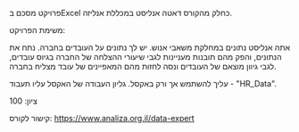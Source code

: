 פרויקט מסכם בExcel כחלק מהקורס דאטה אנליסט במכללת אנליזה.

משימת הפרויקט:

אתה אנליסט נתונים במחלקת משאבי אנוש.
יש לך נתונים על העובדים בחברה. נתח את הנתונים, והפק מהם תובנות מעניינות לגבי שיעורי ההצלחה של החברה בגיוס עובדים, לגבי גיוון מוצאם של העובדים ונסה לחזות מהם המאפיינים של עובד מצליח בחברה.

עליך להשתמש אך ורק באקסל. גליון העבודה של האקסל עליו תעבוד - "HR_Data".			

ציון: 100

קישור לקורס: https://www.analiza.org.il/data-expert

